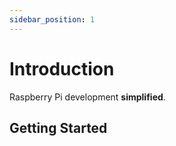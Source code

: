 ```yaml
---
sidebar_position: 1
---
```


# Introduction

Raspberry Pi development **simplified**.


## Getting Started
